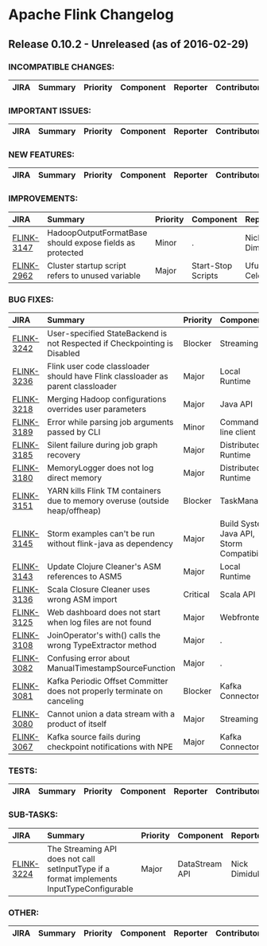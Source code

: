 
<!---
# Licensed to the Apache Software Foundation (ASF) under one
# or more contributor license agreements.  See the NOTICE file
# distributed with this work for additional information
# regarding copyright ownership.  The ASF licenses this file
# to you under the Apache License, Version 2.0 (the
# "License"); you may not use this file except in compliance
# with the License.  You may obtain a copy of the License at
#
#     http://www.apache.org/licenses/LICENSE-2.0
#
# Unless required by applicable law or agreed to in writing, software
# distributed under the License is distributed on an "AS IS" BASIS,
# WITHOUT WARRANTIES OR CONDITIONS OF ANY KIND, either express or implied.
# See the License for the specific language governing permissions and
# limitations under the License.
-->
# Apache Flink Changelog

## Release 0.10.2 - Unreleased (as of 2016-02-29)

### INCOMPATIBLE CHANGES:

| JIRA | Summary | Priority | Component | Reporter | Contributor |
|:---- |:---- | :--- |:---- |:---- |:---- |


### IMPORTANT ISSUES:

| JIRA | Summary | Priority | Component | Reporter | Contributor |
|:---- |:---- | :--- |:---- |:---- |:---- |


### NEW FEATURES:

| JIRA | Summary | Priority | Component | Reporter | Contributor |
|:---- |:---- | :--- |:---- |:---- |:---- |


### IMPROVEMENTS:

| JIRA | Summary | Priority | Component | Reporter | Contributor |
|:---- |:---- | :--- |:---- |:---- |:---- |
| [FLINK-3147](https://issues.apache.org/jira/browse/FLINK-3147) | HadoopOutputFormatBase should expose fields as protected |  Minor | . | Nick Dimiduk | Nick Dimiduk |
| [FLINK-2962](https://issues.apache.org/jira/browse/FLINK-2962) | Cluster startup script refers to unused variable |  Major | Start-Stop Scripts | Ufuk Celebi | Ufuk Celebi |


### BUG FIXES:

| JIRA | Summary | Priority | Component | Reporter | Contributor |
|:---- |:---- | :--- |:---- |:---- |:---- |
| [FLINK-3242](https://issues.apache.org/jira/browse/FLINK-3242) | User-specified StateBackend is not Respected if Checkpointing is Disabled |  Blocker | Streaming | Aljoscha Krettek | Aljoscha Krettek |
| [FLINK-3236](https://issues.apache.org/jira/browse/FLINK-3236) | Flink user code classloader should have Flink classloader as parent classloader |  Major | Local Runtime | Stephan Ewen | Stephan Ewen |
| [FLINK-3218](https://issues.apache.org/jira/browse/FLINK-3218) | Merging Hadoop configurations overrides user parameters |  Major | Java API | Greg Hogan | Greg Hogan |
| [FLINK-3189](https://issues.apache.org/jira/browse/FLINK-3189) | Error while parsing job arguments passed by CLI |  Minor | Command-line client | Filip Leczycki | Matthias J. Sax |
| [FLINK-3185](https://issues.apache.org/jira/browse/FLINK-3185) | Silent failure during job graph recovery |  Major | Distributed Runtime | Ufuk Celebi | Ufuk Celebi |
| [FLINK-3180](https://issues.apache.org/jira/browse/FLINK-3180) | MemoryLogger does not log direct memory |  Major | Distributed Runtime | Ufuk Celebi | Ufuk Celebi |
| [FLINK-3151](https://issues.apache.org/jira/browse/FLINK-3151) | YARN kills Flink TM containers due to memory overuse (outside heap/offheap) |  Blocker | TaskManager | Robert Metzger | Ufuk Celebi |
| [FLINK-3145](https://issues.apache.org/jira/browse/FLINK-3145) | Storm examples can't be run without flink-java as dependency |  Major | Build System, Java API, Storm Compatibility | Maximilian Michels | Maximilian Michels |
| [FLINK-3143](https://issues.apache.org/jira/browse/FLINK-3143) | Update Clojure Cleaner's ASM references to ASM5 |  Major | Local Runtime | Maximilian Michels | Maximilian Michels |
| [FLINK-3136](https://issues.apache.org/jira/browse/FLINK-3136) | Scala Closure Cleaner uses wrong ASM import |  Critical | Scala API | Stephan Ewen | Aljoscha Krettek |
| [FLINK-3125](https://issues.apache.org/jira/browse/FLINK-3125) | Web dashboard does not start when log files are not found |  Major | Webfrontend | Stephan Ewen | Stephan Ewen |
| [FLINK-3108](https://issues.apache.org/jira/browse/FLINK-3108) | JoinOperator's with() calls the wrong TypeExtractor method |  Major | . | Vasia Kalavri | Timo Walther |
| [FLINK-3082](https://issues.apache.org/jira/browse/FLINK-3082) | Confusing error about ManualTimestampSourceFunction |  Major | . | Niels Basjes | Niels Basjes |
| [FLINK-3081](https://issues.apache.org/jira/browse/FLINK-3081) | Kafka Periodic Offset Committer does not properly terminate on canceling |  Blocker | Kafka Connector | Stephan Ewen | Robert Metzger |
| [FLINK-3080](https://issues.apache.org/jira/browse/FLINK-3080) | Cannot union a data stream with a product of itself |  Major | Streaming | Vasia Kalavri | Aljoscha Krettek |
| [FLINK-3067](https://issues.apache.org/jira/browse/FLINK-3067) | Kafka source fails during checkpoint notifications with NPE |  Major | Kafka Connector | Gyula Fora | Robert Metzger |


### TESTS:

| JIRA | Summary | Priority | Component | Reporter | Contributor |
|:---- |:---- | :--- |:---- |:---- |:---- |


### SUB-TASKS:

| JIRA | Summary | Priority | Component | Reporter | Contributor |
|:---- |:---- | :--- |:---- |:---- |:---- |
| [FLINK-3224](https://issues.apache.org/jira/browse/FLINK-3224) | The Streaming API does not call setInputType if a format implements InputTypeConfigurable |  Major | DataStream API | Nick Dimiduk | Nick Dimiduk |


### OTHER:

| JIRA | Summary | Priority | Component | Reporter | Contributor |
|:---- |:---- | :--- |:---- |:---- |:---- |


